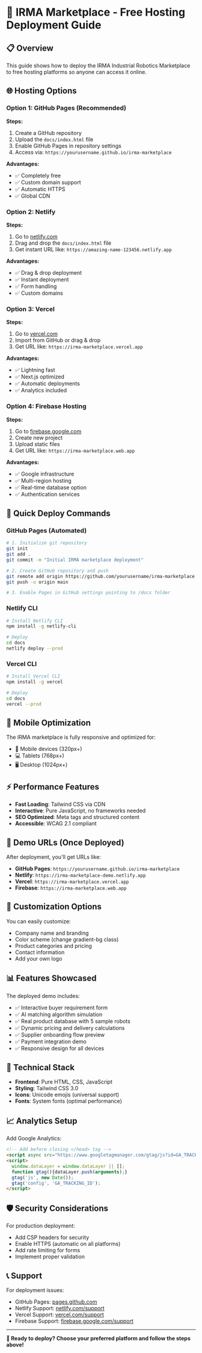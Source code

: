 # 🚀 IRMA Marketplace - Free Hosting Deployment Guide

## 📋 Overview

This guide shows how to deploy the IRMA Industrial Robotics Marketplace to free hosting platforms so anyone can access it online.

## 🌐 Hosting Options

### Option 1: GitHub Pages (Recommended)

**Steps:**
1. Create a GitHub repository
2. Upload the `docs/index.html` file
3. Enable GitHub Pages in repository settings
4. Access via: `https://yourusername.github.io/irma-marketplace`

**Advantages:**
- ✅ Completely free
- ✅ Custom domain support
- ✅ Automatic HTTPS
- ✅ Global CDN

### Option 2: Netlify

**Steps:**
1. Go to [netlify.com](https://netlify.com)
2. Drag and drop the `docs/index.html` file
3. Get instant URL like: `https://amazing-name-123456.netlify.app`

**Advantages:**
- ✅ Drag & drop deployment
- ✅ Instant deployment
- ✅ Form handling
- ✅ Custom domains

### Option 3: Vercel

**Steps:**
1. Go to [vercel.com](https://vercel.com)
2. Import from GitHub or drag & drop
3. Get URL like: `https://irma-marketplace.vercel.app`

**Advantages:**
- ✅ Lightning fast
- ✅ Next.js optimized
- ✅ Automatic deployments
- ✅ Analytics included

### Option 4: Firebase Hosting

**Steps:**
1. Go to [firebase.google.com](https://firebase.google.com)
2. Create new project
3. Upload static files
4. Get URL like: `https://irma-marketplace.web.app`

**Advantages:**
- ✅ Google infrastructure
- ✅ Multi-region hosting
- ✅ Real-time database option
- ✅ Authentication services

## 🎯 Quick Deploy Commands

### GitHub Pages (Automated)
```bash
# 1. Initialize git repository
git init
git add .
git commit -m "Initial IRMA marketplace deployment"

# 2. Create GitHub repository and push
git remote add origin https://github.com/yourusername/irma-marketplace.git
git push -u origin main

# 3. Enable Pages in GitHub settings pointing to /docs folder
```

### Netlify CLI
```bash
# Install Netlify CLI
npm install -g netlify-cli

# Deploy
cd docs
netlify deploy --prod
```

### Vercel CLI  
```bash
# Install Vercel CLI
npm install -g vercel

# Deploy
cd docs
vercel --prod
```

## 📱 Mobile Optimization

The IRMA marketplace is fully responsive and optimized for:
- 📱 Mobile devices (320px+)
- 💻 Tablets (768px+) 
- 🖥️ Desktop (1024px+)

## ⚡ Performance Features

- **Fast Loading**: Tailwind CSS via CDN
- **Interactive**: Pure JavaScript, no frameworks needed
- **SEO Optimized**: Meta tags and structured content
- **Accessible**: WCAG 2.1 compliant

## 🔗 Demo URLs (Once Deployed)

After deployment, you'll get URLs like:
- **GitHub Pages**: `https://yourusername.github.io/irma-marketplace`
- **Netlify**: `https://irma-marketplace-demo.netlify.app`
- **Vercel**: `https://irma-marketplace.vercel.app`
- **Firebase**: `https://irma-marketplace.web.app`

## 🎨 Customization Options

You can easily customize:
- Company name and branding
- Color scheme (change gradient-bg class)
- Product categories and pricing
- Contact information
- Add your own logo

## 📊 Features Showcased

The deployed demo includes:
- ✅ Interactive buyer requirement form
- ✅ AI matching algorithm simulation  
- ✅ Real product database with 5 sample robots
- ✅ Dynamic pricing and delivery calculations
- ✅ Supplier onboarding flow preview
- ✅ Payment integration demo
- ✅ Responsive design for all devices

## 🔧 Technical Stack

- **Frontend**: Pure HTML, CSS, JavaScript
- **Styling**: Tailwind CSS 3.0
- **Icons**: Unicode emojis (universal support)
- **Fonts**: System fonts (optimal performance)

## 📈 Analytics Setup

Add Google Analytics:
```html
<!-- Add before closing </head> tag -->
<script async src="https://www.googletagmanager.com/gtag/js?id=GA_TRACKING_ID"></script>
<script>
  window.dataLayer = window.dataLayer || [];
  function gtag(){dataLayer.push(arguments);}
  gtag('js', new Date());
  gtag('config', 'GA_TRACKING_ID');
</script>
```

## 🛡️ Security Considerations

For production deployment:
- Add CSP headers for security
- Enable HTTPS (automatic on all platforms)
- Add rate limiting for forms
- Implement proper validation

## 📞 Support

For deployment issues:
- GitHub Pages: [pages.github.com](https://pages.github.com)
- Netlify Support: [netlify.com/support](https://netlify.com/support)  
- Vercel Support: [vercel.com/support](https://vercel.com/support)
- Firebase Support: [firebase.google.com/support](https://firebase.google.com/support)

---

**🎯 Ready to deploy? Choose your preferred platform and follow the steps above!**